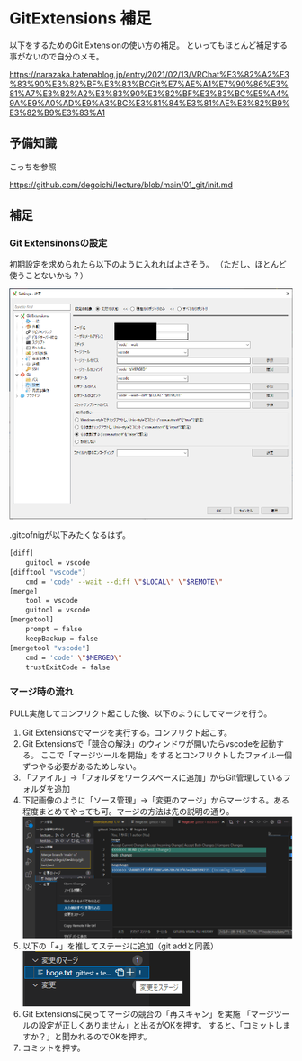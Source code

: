 # GitExtensions 補足

以下をするためのGit Extensionの使い方の補足。
といってもほとんど補足する事がないので自分のメモ。

<https://narazaka.hatenablog.jp/entry/2021/02/13/VRChat%E3%82%A2%E3%83%90%E3%82%BF%E3%83%BCGit%E7%AE%A1%E7%90%86%E3%81%A7%E3%82%A2%E3%83%90%E3%82%BF%E3%83%BC%E5%A4%9A%E9%A0%AD%E9%A3%BC%E3%81%84%E3%81%AE%E3%82%B9%E3%82%B9%E3%83%A1>

## 予備知識

こっちを参照

<https://github.com/degoichi/lecture/blob/main/01_git/init.md>

## 補足

### Git Extensinonsの設定

初期設定を求められたら以下のように入れればよさそう。
（ただし、ほとんど使うことないかも？）

![Git_Extension_setting image](/01_git/02_gitextension.png)

.gitcofnigが以下みたくなるはず。

```bash
[diff]
	guitool = vscode
[difftool "vscode"]
	cmd = 'code' --wait --diff \"$LOCAL\" \"$REMOTE\"
[merge]
	tool = vscode
	guitool = vscode
[mergetool]
	prompt = false
	keepBackup = false
[mergetool "vscode"]
	cmd = 'code' \"$MERGED\"
	trustExitCode = false
```

### マージ時の流れ

PULL実施してコンフリクト起こした後、以下のようにしてマージを行う。

1. Git Extensionsでマージを実行する。コンフリクト起こす。
1. Git Extensionsで「競合の解決」のウィンドウが開いたらvscodeを起動する。
  ここで「マージツールを開始」をするとコンフリクトしたファイル一個ずつやる必要があるためしない。
1. 「ファイル」→「フォルダをワークスペースに追加」からGit管理しているフォルダを追加
1. 下記画像のように「ソース管理」→「変更のマージ」からマージする。ある程度まとめてやっても可。マージの方法は先の説明の通り。
![vscode_merge image](/01_git/03_vscode_merge.png)
1. 以下の「+」を推してステージに追加（git addと同義）
![vscode_merge image](/01_git/04_vscode_stage.png)
1. Git Extensionsに戻ってマージの競合の「再スキャン」を実施
  「マージツールの設定が正しくありません」と出るがOKを押す。
  すると、「コミットしますか？」と聞かれるのでOKを押す。
1. コミットを押す。

